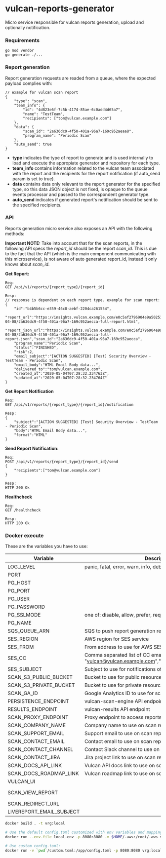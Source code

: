 # vulcan-reports-generator
Micro service responsible for vulcan reports generation, upload and optionally notification.

### Requirements
```
go mod vendor
go generate ./...
```

### Report generation
Report generation requests are readed from a queue, where the expected payload complies with:
```
// example for vulcan scan report
{
    "type": "scan", 
    "team_info": {
        "id": "4d823e6f-7c5b-4174-85ae-6c0add4d65a7",
        "name": "TestTeam",
        "recipients": ["tom@vulcan.example.com"]
    }, 
    "data": {
        "scan_id": "2a636dc9-4f50-401a-96a7-169c952aeaa8",
        "program_name": "Periodic Scan"
    },
    "auto_send": true
}
```
- **type** indicates the type of report to generate and is used internally to load and execute the appropiate generator and repository for each type.
- **team_info** contains information related to the vulcan team associated with the report and the recipients for the report notification (if auto_send param is set to true).
- **data** contains data only relevant to the report generator for the specified type, so this data JSON object is not fixed, is opaque to the queue events processor and passed to the correspondent generator type.
- **auto_send** indicates if generated report's notification should be sent to the specified recipients.

### API
Reports generation micro service also exposes an API with the following methods:

**Important NOTE:**
Take into account that for the scan reports, in the following API specs the _report\_id_ should be the report _scan\_id_. This is due to the fact that the API (which is the main component communicating with this microservice), is not aware of auto generated report_id, instead it only knows about _scan\_id_.

**Get Report:**
```
Req:
GET /api/v1/reports/{report_type}/{report_id}

Resp:
// response is dependent on each report type. example for scan report:
{
    "id":"b4b5b6cc-e359-46c8-aebf-2204ca261554",
    "report_url":"https://insights.vulcan.example.com/e0c5af2796904e9a50251e71e1e0b71ef2d02bccaa427f574f3cefb2c33af643/2020-04-08/2a636dc9-4f50-401a-96a7-169c952aecca-full-report.html",
    "report_json_url":"https://insights.vulcan.example.com/e0c5af2796904e9a50251e71e1e0b71ef2d02bccaa427f574f3cefb2c33af643/2020-04-08/2a636dc9-4f50-401a-96a7-169c952aecca-full-report.json","scan_id":"2a636dc9-4f50-401a-96a7-169c952aecca",
    "program_name":"Periodic Scan",
    "status":"FINISHED",
    "risk":2,
    "email_subject":"[ACTION SUGGESTED] [Test] Security Overview - TestTeam - Periodic Scan",
    "email_body":"HTML Email Body data...",
    "delivered_to":"tom@vulcan.example.com",
    "created_at":"2020-05-04T07:28:32.234763Z",
    "updated_at":"2020-05-04T07:28:32.234764Z"
}
```
**Get Report Notification**
```
Req:
GET /api/v1/reports/{report_type}/{report_id}/notification

Resp:
{
    "subject":"[ACTION SUGGESTED] [Test] Security Overview - TestTeam - Periodic Scan",
    "body":"HTML Email Body data...",
    "format":"HTML"
}
```
**Send Report Notification**:
```
Req:
POST /api/v1/reports/{report_type}/{report_id}/send
{
    "recipients":["tom@vulcan.example.com"]
}

Resp:
HTTP 200 Ok
```
**Healthcheck**
```
Req:
GET /healthcheck

Resp:
HTTP 200 Ok
```

### Docker execute
These are the variables you have to use:

|Variable|Description|Sample|
|---|---|---|
|LOG_LEVEL|panic, fatal, error, warn, info, debug or trace (default info)|debug|
|PORT||8080|
|PG_HOST||localhost|
|PG_PORT||5438|
|PG_USER||vulcan_reportgen|
|PG_PASSWORD||vulcan_reportgen|
|PG_SSLMODE|one of: disable, allow, prefer, require, verify-ca, verify-full|disable|
|PG_NAME||vulcan_reportgen|
|SQS_QUEUE_ARN|SQS to push report generation requestsfrom vulcan-api|arn:aws:sqs:xxx:123456789012:yyy|
|SES_REGION|AWS region for SES service|xxx|
|SES_FROM|From address to use for AWS SES|vulcan@vulcan.example.com|
|SES_CC|Comma separated list of CC email adresses strings. E.g.: "vulcan@vulcan.example.com","reports@vulcan.example.com"||
|SES_SUBJECT|Subject to use for notifications of scan reports|[Test] Security Overview|
|SCAN_S3_PUBLIC_BUCKET|Bucket to use for public resources of scan reports|public-vulcan-insights-abcdefghij|
|SCAN_S3_PRIVATE_BUCKET|Bucket to use for private resources of scan reports|vulcan-insights-abcdefghij|
|SCAN_GA_ID|Google Analytics ID to use for scan reports||
|PERSISTENCE_ENDPOINT|vulcan-scan-engine API endpoint|https://scanengine.vulcan.example.com/|
|RESULTS_ENDPOINT|vulcan-results API endpoint|https://results.vulcan.example.com/|
|SCAN_PROXY_ENDPOINT|Proxy endpoint to access reports|https://insights.vulcan.example.com/|
|SCAN_COMPANY_NAME|Company name to use on scan reports||
|SCAN_SUPPORT_EMAIL|Support email to use on scan reports||
|SCAN_CONTACT_EMAIL|Contact email to use on scan reports||
|SCAN_CONTACT_CHANNEL|Contact Slack channel to use on scan reports||
|SCAN_CONTACT_JIRA|Jira project link to use on scan reports||
|SCAN_DOCS_API_LINK|Vulcan API docs link to use on scan reports||
|SCAN_DOCS_ROADMAP_LINK|Vulcan roadmap link to use on scan reports||
|VULCAN_UI||https://www.vulcan.example.com/|
|SCAN_VIEW_REPORT||www.vulcan.example.com/api/v1/report?team_id=%s&scan_id=%s|
|SCAN_REDIRECT_URL|||
|LIVEREPORT_EMAIL_SUBJECT||[Test] Live Report|

```bash
docker build . -t vrg:local

# Use the default config.toml customized with env variables and mapping host AWS dir:
docker run --env-file local.env -p 8080:8080 -v $HOME/.aws:/root/.aws vrg:local

# Use custom config.toml:
docker run -v `pwd`/custom.toml:/app/config.toml -p 8080:8080 vrg:local
```
